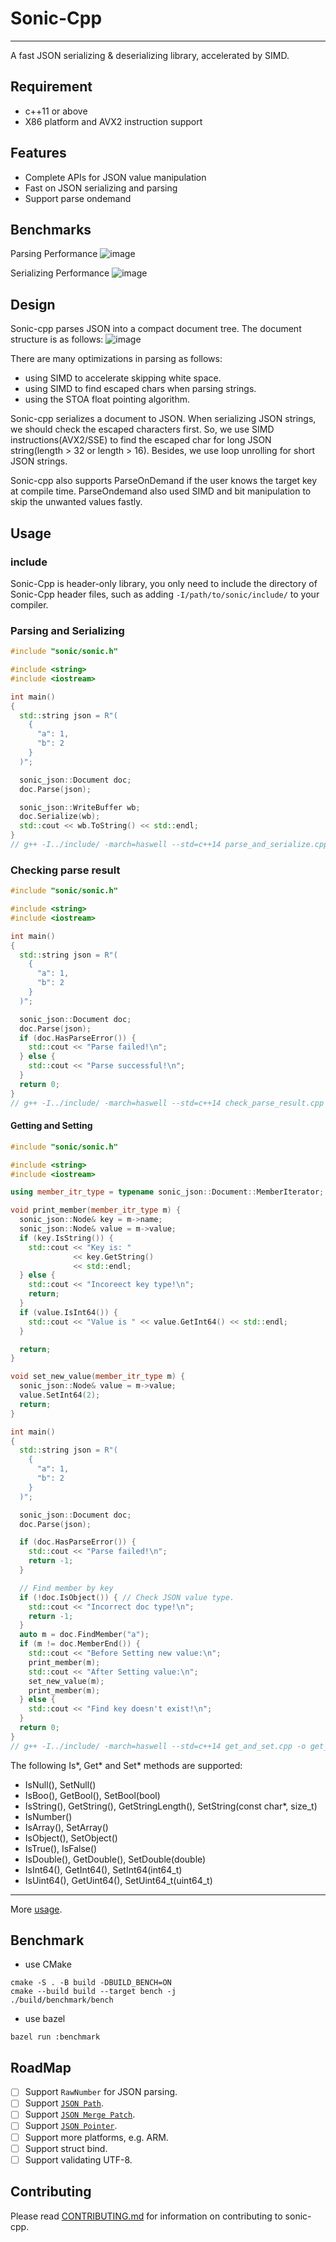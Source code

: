 # Sonic-Cpp
----
A fast JSON serializing & deserializing library, accelerated by SIMD.

## Requirement
- c++11 or above
- X86 platform and AVX2 instruction support

## Features
- Complete APIs for JSON value manipulation
- Fast on JSON serializing and parsing
- Support parse ondemand

## Benchmarks
Parsing Performance
![image](docs/images/parse.png)

Serializing Performance
![image](docs/images/serialize.png)

## Design

Sonic-cpp parses JSON into a compact document tree. The document structure is as follows:
![image](docs/images/dom.jpg)

There are many optimizations in parsing as follows:
- using SIMD to accelerate skipping white space.
- using SIMD to find escaped chars when parsing strings.
- using the STOA float pointing algorithm.

Sonic-cpp serializes a document to JSON. When serializing JSON strings, we should check the escaped characters first. So, we use SIMD instructions(AVX2/SSE) to find the escaped char for long JSON string(length > 32 or length > 16). Besides, we use loop unrolling for short JSON strings.

Sonic-cpp also supports ParseOnDemand if the user knows the target key at compile time. ParseOndemand also used SIMD and bit manipulation to skip the unwanted values fastly.

## Usage
### include
Sonic-Cpp is header-only library, you only need to include the directory of
Sonic-Cpp header files, such as adding `-I/path/to/sonic/include/` to your
compiler.

### Parsing and Serializing
```c++
#include "sonic/sonic.h"

#include <string>
#include <iostream>

int main()
{
  std::string json = R"(
    {
      "a": 1,
      "b": 2
    }
  )";

  sonic_json::Document doc;
  doc.Parse(json);

  sonic_json::WriteBuffer wb;
  doc.Serialize(wb);
  std::cout << wb.ToString() << std::endl;
}
// g++ -I../include/ -march=haswell --std=c++14 parse_and_serialize.cpp -o parse_and_serialize
```

### Checking parse result
```c++
#include "sonic/sonic.h"

#include <string>
#include <iostream>

int main()
{
  std::string json = R"(
    {
      "a": 1,
      "b": 2
    }
  )";

  sonic_json::Document doc;
  doc.Parse(json);
  if (doc.HasParseError()) {
    std::cout << "Parse failed!\n";
  } else {
    std::cout << "Parse successful!\n";
  }
  return 0;
}
// g++ -I../include/ -march=haswell --std=c++14 check_parse_result.cpp -o check_parse_result
```

#### Getting and Setting
```c++
#include "sonic/sonic.h"

#include <string>
#include <iostream>

using member_itr_type = typename sonic_json::Document::MemberIterator;

void print_member(member_itr_type m) {
  sonic_json::Node& key = m->name;
  sonic_json::Node& value = m->value;
  if (key.IsString()) {
    std::cout << "Key is: "
              << key.GetString()
              << std::endl;
  } else {
    std::cout << "Incoreect key type!\n";
    return;
  }
  if (value.IsInt64()) {
    std::cout << "Value is " << value.GetInt64() << std::endl;
  }

  return;
}

void set_new_value(member_itr_type m) {
  sonic_json::Node& value = m->value;
  value.SetInt64(2);
  return;
}

int main()
{
  std::string json = R"(
    {
      "a": 1,
      "b": 2
    }
  )";

  sonic_json::Document doc;
  doc.Parse(json);

  if (doc.HasParseError()) {
    std::cout << "Parse failed!\n";
    return -1;
  }

  // Find member by key
  if (!doc.IsObject()) { // Check JSON value type.
    std::cout << "Incorrect doc type!\n";
    return -1;
  }
  auto m = doc.FindMember("a");
  if (m != doc.MemberEnd()) {
    std::cout << "Before Setting new value:\n";
    print_member(m);
    std::cout << "After Setting value:\n";
    set_new_value(m);
    print_member(m);
  } else {
    std::cout << "Find key doesn't exist!\n";
  }
  return 0;
}
// g++ -I../include/ -march=haswell --std=c++14 get_and_set.cpp -o get_and_set
```
The following Is\*, Get\* and Set\* methods are supported:
- IsNull(), SetNull()
- IsBoo(), GetBool(), SetBool(bool)
- IsString(), GetString(), GetStringLength(), SetString(const char*, size_t)
- IsNumber()
- IsArray(), SetArray()
- IsObject(), SetObject()
- IsTrue(), IsFalse()
- IsDouble(), GetDouble(), SetDouble(double)
- IsInt64(), GetInt64(), SetInt64(int64_t)
- IsUint64(), GetUint64(), SetUint64_t(uint64_t)

----
More [usage](docs/usage.md).

## Benchmark

- use CMake
```
cmake -S . -B build -DBUILD_BENCH=ON
cmake --build build --target bench -j
./build/benchmark/bench
```

- use bazel
```
bazel run :benchmark
```

## RoadMap
* [ ] Support `RawNumber` for JSON parsing.
* [ ] Support [`JSON Path`](https://datatracker.ietf.org/wg/jsonpath/about/).
* [ ] Support [`JSON Merge Patch`](https://www.rfc-editor.org/rfc/rfc7396).
* [ ] Support [`JSON Pointer`](https://datatracker.ietf.org/doc/html/rfc6901).
* [ ] Support more platforms, e.g. ARM.
* [ ] Support struct bind.
* [ ] Support validating UTF-8.

## Contributing
Please read [CONTRIBUTING.md](CONTRIBUTING.md) for information on contributing to sonic-cpp.


